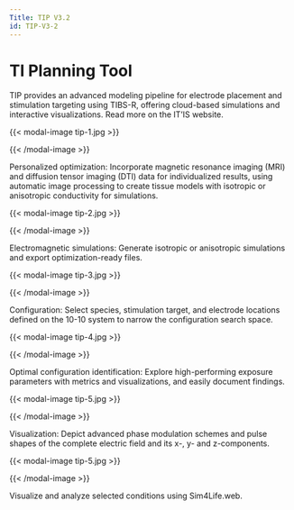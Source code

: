 ```yaml
---
Title: TIP V3.2
id: TIP-V3-2
---
```

# TI Planning Tool

TIP provides an advanced modeling pipeline for electrode placement and stimulation targeting using TIBS-R, offering cloud-based simulations and interactive visualizations. Read more on the IT’IS website.

{{< modal-image tip-1.jpg >}}

{{< /modal-image >}}

Personalized optimization: Incorporate magnetic resonance imaging (MRI) and diffusion tensor imaging (DTI) data for individualized results, using automatic image processing to create tissue models with isotropic or anisotropic conductivity for simulations.

{{< modal-image tip-2.jpg >}}

{{< /modal-image >}}

Electromagnetic simulations: Generate isotropic or anisotropic simulations and export optimization-ready files.

{{< modal-image tip-3.jpg >}}

{{< /modal-image >}}

Configuration: Select species, stimulation target, and electrode locations defined on the 10-10 system to narrow the configuration search space.

{{< modal-image tip-4.jpg >}}

{{< /modal-image >}}

Optimal configuration identification: Explore high-performing exposure parameters with metrics and visualizations, and easily document findings.

{{< modal-image tip-5.jpg >}}

{{< /modal-image >}}

Visualization: Depict advanced phase modulation schemes and pulse shapes of the complete electric field and its x-, y- and z-components.

{{< modal-image tip-5.jpg >}}

{{< /modal-image >}}

Visualize and analyze selected conditions using Sim4Life.web.
